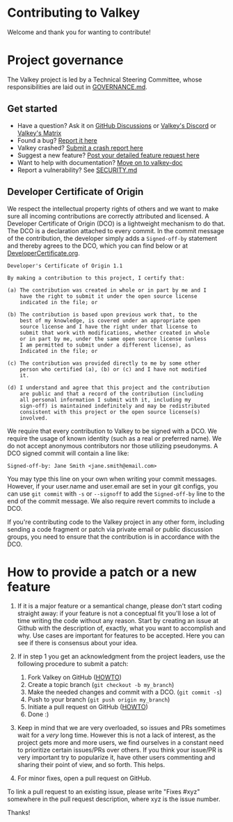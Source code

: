 Contributing to Valkey
======================

Welcome and thank you for wanting to contribute!

# Project governance

The Valkey project is led by a Technical Steering Committee, whose responsibilities are laid out in [GOVERNANCE.md](GOVERNANCE.md).

## Get started

* Have a question? Ask it on
  [GitHub Discussions](https://github.com/valkey-io/valkey/discussions)
  or [Valkey's Discord](https://discord.gg/zbcPa5umUB)
  or [Valkey's Matrix](https://matrix.to/#/#valkey:matrix.org)
* Found a bug? [Report it here](https://github.com/valkey-io/valkey/issues/new?template=bug_report.md&title=%5BBUG%5D)
* Valkey crashed? [Submit a crash report here](https://github.com/valkey-io/valkey/issues/new?template=crash_report.md&title=%5BCRASH%5D+%3Cshort+description%3E)
* Suggest a new feature? [Post your detailed feature request here](https://github.com/valkey-io/valkey/issues/new?template=feature_request.md&title=%5BNEW%5D)
* Want to help with documentation? [Move on to valkey-doc](https://github.com/valkey-io/valkey-doc)
* Report a vulnerability? See [SECURITY.md](SECURITY.md)

## Developer Certificate of Origin

We respect the intellectual property rights of others and we want to make sure
all incoming contributions are correctly attributed and licensed. A Developer
Certificate of Origin (DCO) is a lightweight mechanism to do that. The DCO is
a declaration attached to every commit. In the commit message of the contribution,
the developer simply adds a `Signed-off-by` statement and thereby agrees to the DCO,
which you can find below or at [DeveloperCertificate.org](http://developercertificate.org/).

```text
Developer's Certificate of Origin 1.1

By making a contribution to this project, I certify that:

(a) The contribution was created in whole or in part by me and I
    have the right to submit it under the open source license
    indicated in the file; or

(b) The contribution is based upon previous work that, to the
    best of my knowledge, is covered under an appropriate open
    source license and I have the right under that license to
    submit that work with modifications, whether created in whole
    or in part by me, under the same open source license (unless
    I am permitted to submit under a different license), as
    Indicated in the file; or

(c) The contribution was provided directly to me by some other
    person who certified (a), (b) or (c) and I have not modified
    it.

(d) I understand and agree that this project and the contribution
    are public and that a record of the contribution (including
    all personal information I submit with it, including my
    sign-off) is maintained indefinitely and may be redistributed
    consistent with this project or the open source license(s)
    involved.
```

We require that every contribution to Valkey to be signed with a DCO. We require the
usage of known identity (such as a real or preferred name). We do not accept anonymous
contributors nor those utilizing pseudonyms. A DCO signed commit will contain a line like:


```text
Signed-off-by: Jane Smith <jane.smith@email.com>
```

You may type this line on your own when writing your commit messages. However, if your
user.name and user.email are set in your git configs, you can use `git commit` with `-s`
or `--signoff` to add the `Signed-off-by` line to the end of the commit message. We also
require revert commits to include a DCO.

If you're contributing code to the Valkey project in any other form, including
sending a code fragment or patch via private email or public discussion groups,
you need to ensure that the contribution is in accordance with the DCO.

# How to provide a patch or a new feature

1. If it is a major feature or a semantical change, please don't start coding
straight away: if your feature is not a conceptual fit you'll lose a lot of
time writing the code without any reason. Start by creating an issue at Github with the
description of, exactly, what you want to accomplish and why. Use cases are important for
features to be accepted. Here you can see if there is consensus about your idea.

2. If in step 1 you get an acknowledgment from the project leaders, use the following
procedure to submit a patch:
    1. Fork Valkey on GitHub ([HOWTO](https://docs.github.com/en/github/getting-started-with-github/fork-a-repo))
    1. Create a topic branch (`git checkout -b my_branch`)
    1. Make the needed changes and commit with a DCO. (`git commit -s`)
    1. Push to your branch (`git push origin my_branch`)
    1. Initiate a pull request on GitHub ([HOWTO](https://docs.github.com/en/github/collaborating-with-issues-and-pull-requests/creating-a-pull-request))
    1. Done :)

3. Keep in mind that we are very overloaded, so issues and PRs sometimes wait
for a *very* long time. However this is not a lack of interest, as the project
gets more and more users, we find ourselves in a constant need to prioritize
certain issues/PRs over others. If you think your issue/PR is very important
try to popularize it, have other users commenting and sharing their point of
view, and so forth. This helps.

4. For minor fixes, open a pull request on GitHub.

To link a pull request to an existing issue, please write "Fixes #xyz" somewhere
in the pull request description, where xyz is the issue number.

Thanks!
